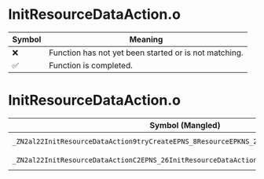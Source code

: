 # InitResourceDataAction.o
| Symbol | Meaning 
| ------------- | ------------- 
| :x: | Function has not yet been started or is not matching. 
| :white_check_mark: | Function is completed. 


# InitResourceDataAction.o
| Symbol (Mangled) | Symbol (Demangled) | Decompiled? |
| ------------- |  ------------- | ------------- |
| `_ZN2al22InitResourceDataAction9tryCreateEPNS_8ResourceEPKNS_20InitResourceDataAnimEPKc` | `al::InitResourceDataAction::tryCreate(al::Resource *,al::InitResourceDataAnim const*,char const*)` | :x: |
| `_ZN2al22InitResourceDataActionC2EPNS_26InitResourceDataActionAnimE` | `al::InitResourceDataAction::InitResourceDataAction(al::InitResourceDataActionAnim *)` | :x: |
